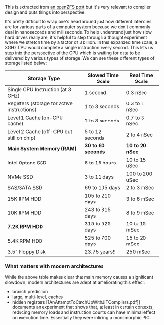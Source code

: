 This is extracted from [an openZFS post](https://jro.io/truenas/openzfs/#arc) but it's very relevant to compiler design and puts things into perspective.

It's pretty difficult to wrap one's head around just how different latencies are for various parts of a computer system because we don't commonly deal in nanoseconds and milliseconds. To help understand just how slow hard drives really are, it's helpful to step through a thought experiment where we stretch time by a factor of 3 billion. In this expanded time scale, a 3GHz CPU would complete a single instruction every second. This lets us step into the perspective of the CPU which is waiting for data to be delivered by various types of storage. We can see these different types of storage listed below:

| **Storage Type**                            | **Slowed Time Scale** | **Real Time Scale** |
| ------------------------------------------- | --------------------- | ------------------- |
| Single CPU Instruction (at 3 GHz)           | 1 second              | 0.3 nSec            |
| Registers (storage for active instructions) | 1 to 3 seconds        | 0.3 to 1 nSec       |
| Level 1 Cache (on-CPU cache)                | 2 to 8 seconds        | 0.7 to 3 nSec       |
| Level 2 Cache (off-CPU but still on chip)   | 5 to 12 seconds       | 2 to 4 nSec         |
| **Main System Memory (RAM)**                | **30 to 60 seconds**  | **10 to 20 nSec**   |
| Intel Optane SSD                            | 6 to 15 hours         | 10 to 15 uSec       |
| NVMe SSD                                    | 3 to 11 days          | 100 to 200 uSec     |
| SAS/SATA SSD                                | 69 to 105 days        | 2 to 3 mSec         |
| 15K RPM HDD                                 | 105 to 210 days       | 3 to 6 mSec         |
| 10K RPM HDD                                 | 243 to 315 days       | 8 to 9 mSec         |
| **7.2K RPM HDD**                            | 315 to 525 days       | 10 to 15 mSec       |
| 5.4K RPM HDD                                | 525 to 700 days       | 15 to 20 mSec       |
| 3.5" Floppy Disk                            | 23.75 years!!         | 250 mSec            |
### What matters with modern architectures
While the above table makes clear that main memory causes a significant slowdown, modern architectures are adept at ameliorating this effect:
- branch prediction
- large, multi-level, caches
- hidden registers
[[AnAttemptToCatchUpWithJITCompilers.pdf]] documents an experiment that shows that, at least in certain contexts, reducing memory loads and instruction counts can have minimal effect on execution time. Essentially they were inlining a monomorphic PIC.